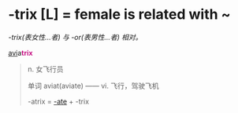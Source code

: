 # -trix [L] = female is related with ~

*-trix(表女性...者) 与 -or(表男性...者) 相对。*

[avi](_avi_.md)a<b style="color: #C71585;">trix</b>
> n. 女飞行员
>
> 单词 aviat(aviate) —— vi. 飞行，驾驶飞机
>
> -atrix = [-ate](-ate.md) + -trix